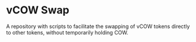 # vCOW Swap

A repository with scripts to facilitate the swapping of vCOW tokens directly to
other tokens, without temporarily holding COW.
